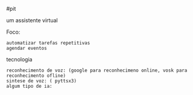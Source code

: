 #pit

um assistente virtual

Foco:

    automatizar tarefas repetitivas
    agendar eventos
    

tecnologia

    reconhecimento de voz: (google para reconhecimeno online, vosk para reconhecimento ofline)
    sintese de voz: ( pyttsx3)
    algum tipo de ia: